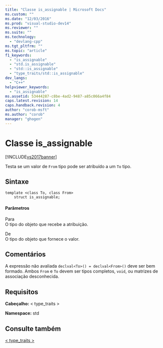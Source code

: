 ```yaml
---
title: "Classe is_assignable | Microsoft Docs"
ms.custom: ""
ms.date: "12/03/2016"
ms.prod: "visual-studio-dev14"
ms.reviewer: ""
ms.suite: ""
ms.technology: 
  - "devlang-cpp"
ms.tgt_pltfrm: ""
ms.topic: "article"
f1_keywords: 
  - "is_assignable"
  - "std.is_assignable"
  - "std::is_assignable"
  - "type_traits/std::is_assignable"
dev_langs: 
  - "C++"
helpviewer_keywords: 
  - "is_assignable"
ms.assetid: 53444287-c8be-4ad2-9487-a85c066a4f84
caps.latest.revision: 14
caps.handback.revision: 4
author: "corob-msft"
ms.author: "corob"
manager: "ghogen"
---
```

# Classe is_assignable
[!INCLUDE[vs2017banner](../assembler/inline/includes/vs2017banner.md)]

Testa se um valor de `From` tipo pode ser atribuído a um `To` tipo.  
  
## Sintaxe  
  
```  
template <class To, class From>  
    struct is_assignable;  
```  
  
#### Parâmetros  
 Para  
 O tipo do objeto que recebe a atribuição.  
  
 De  
 O tipo do objeto que fornece o valor.  
  
## Comentários  
 A expressão não avaliada `declval<To>() = declval<From>()` deve ser bem formado. Ambos `From` e `To` devem ser tipos completos, `void`, ou matrizes de associação desconhecida.  
  
## Requisitos  
 **Cabeçalho:** \< type\_traits \>  
  
 **Namespace:** std  
  
## Consulte também  
 [\< type\_traits \>](../standard-library/type-traits.md)